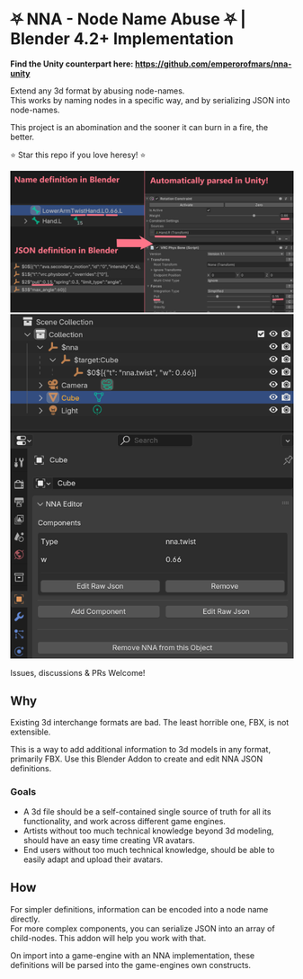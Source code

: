 
# ⛧ NNA - Node Name Abuse ⛧ | Blender 4.2+ Implementation

**Find the Unity counterpart here: <https://github.com/emperorofmars/nna-unity>**

Extend any 3d format by abusing node-names.\
This works by naming nodes in a specific way, and by serializing JSON into node-names.

This project is an abomination and the sooner it can burn in a fire, the better.

⭐ Star this repo if you love heresy! ⭐

![](./Docs/img/nna-example.png)
![](./Docs/img/nna-blender.png)

Issues, discussions & PRs Welcome!

## Why
Existing 3d interchange formats are bad. The least horrible one, FBX, is not extensible.

This is a way to add additional information to 3d models in any format, primarily FBX.
Use this Blender Addon to create and edit NNA JSON definitions.

### Goals
* A 3d file should be a self-contained single source of truth for all its functionality, and work across different game engines.
* Artists without too much technical knowledge beyond 3d modeling, should have an easy time creating VR avatars.
* End users without too much technical knowledge, should be able to easily adapt and upload their avatars.

## How
For simpler definitions, information can be encoded into a node name directly.\
For more complex components, you can serialize JSON into an array of child-nodes. This addon will help you work with that.

On import into a game-engine with an NNA implementation, these definitions will be parsed into the game-engines own constructs.

<!--
TODO: write one proper source of truth spec for available components across all nna implementations.
**[Documantation on all provided NNA processors!](Docs/Processors.md)**

You can easily implement additional processors yourself!
-->


